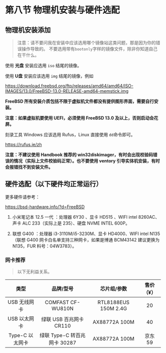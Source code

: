 # 第八节 物理机安装与硬件选配

## 物理机安装添加

>注意：请不要问我在安装中应该选用哪个镜像站这类问题，那是因为你的错误操作导致的。
>不要选用带有`bootonly`字样的镜像文件，除非你知道自己在干什么。

使用 **光盘** 安装应选用 `iso` 结尾的镜像。

使用 **U盘** 安装应该选用 `img` 结尾的镜像，例如

<https://download.freebsd.org/ftp/releases/amd64/amd64/ISO-IMAGES/13.0/FreeBSD-13.0-RELEASE-amd64-memstick.img>

**FreeBSD 所有安装介质包括不限于虚拟机文件都没有提供图形界面，需要自行安装。**

**注意：如果虚拟机要使用 UEFI，必须使用 FreeBSD 13.0 及以上，否则启动会花屏。**

刻录工具 Windows 应该选用 Rufus，Linux 直接使用 `dd`命令即可。

https://rufus.ie/zh

**注意：不建议使用 Handbook 推荐的 win32diskimager，有时会出现校验码错误的情况（实际上文件校验码正常）。也不要使用 ventory 引导实体机安装，有时会报错找不到安装文件。**

## 硬件选配（以下硬件均正常运行）

更多硬件请参考：

<https://bsd-hardware.info/?d=FreeBSD>

1. 小米笔记本 12.5 一代 ：处理器 6Y30 、显卡 HD515 、WIFI intel 8260AC、声卡 ALC 233（实际上是 235）、硬盘 NVME INTEL 600P。

2. 联想 G400 ：处理器 i3-3110M/i5-3230M、显卡 HD4000、WIFI intel N135（联想 G400 网卡白名单支持三种网卡，如果是博通 BCM43142 建议更换为 N135，FUR 料号：04W3783）。

### 网卡推荐

>以下无利益关系。

|类型|品牌/型号|芯片组/参数|售价（¥）|
|:---:|:---:|:---:|:---:|
|USB 无线网卡|COMFAST CF-WU810N|RTL8188EUS 150M 2.4G|20|
|USB 以太网卡|绿联 USB 百兆网卡 CR110|AX88772A 100M|40|
|Type-C 以太网卡|绿联 Type-C 转百兆网卡 30287|AX88772A 100M|京东 59|
